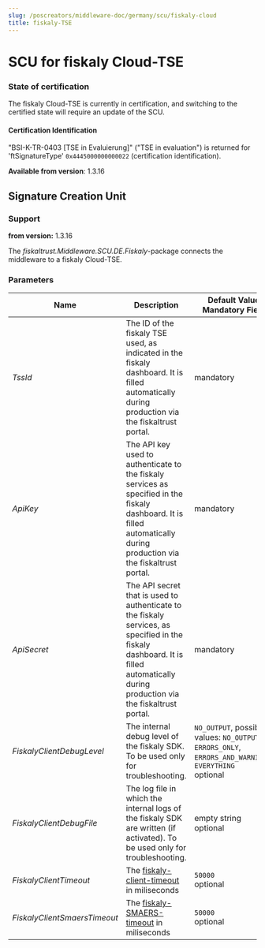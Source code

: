 ```yaml
---
slug: /poscreators/middleware-doc/germany/scu/fiskaly-cloud
title: fiskaly-TSE
---
```


# SCU for fiskaly Cloud-TSE

### State of certification

The fiskaly Cloud-TSE is currently in certification, and switching to the certified state will require an update of the SCU. 

#### Certification Identification

"BSI-K-TR-0403 [TSE in Evaluierung]" ("TSE in evaluation") is returned for 'ftSignatureType' `0x4445000000000022` (certification identification). 

**Available from version**: 1.3.16

## Signature Creation Unit

### Support

**from version:** 1.3.16

The _fiskaltrust.Middleware.SCU.DE.Fiskaly_-package connects the middleware to a fiskaly Cloud-TSE. 

### Parameters

| Name | Description | **Default Value**<br />**Mandatory Field** |
| ---- | ------------ |--------- |
| _TssId_ | The ID of the fiskaly TSE used, as indicated in the fiskaly dashboard. It is filled automatically during production via the fiskaltrust portal. | mandatory |
| _ApiKey_ | The API key used to authenticate to the fiskaly services as specified in the fiskaly dashboard. It is filled automatically during production via the fiskaltrust portal. | mandatory |
| _ApiSecret_ | The API secret that is used to authenticate to the fiskaly services, as specified in the fiskaly dashboard. It is filled automatically during production via the fiskaltrust portal. | mandatory |
| _FiskalyClientDebugLevel_ | The internal debug level of the fiskaly SDK. To be used only for troubleshooting. | `NO_OUTPUT`, possible values: `NO_OUTPUT`, `ERRORS_ONLY`, `ERRORS_AND_WARNINGS`, `EVERYTHING`<br />optional |
| _FiskalyClientDebugFile_ | The log file in which the internal logs of the fiskaly SDK are written (if activated). To be used only for troubleshooting. | empty string<br />optional |
| _FiskalyClientTimeout_ | The [fiskaly-client-timeout](https://developer.fiskaly.com/en/docs/client-documentation/#configuration) in miliseconds | `50000`<br />optional                                        |
| _FiskalyClientSmaersTimeout_ | The [fiskaly-SMAERS-timeout](https://developer.fiskaly.com/en/docs/client-documentation/#configuration) in miliseconds | `50000`<br />optional |
